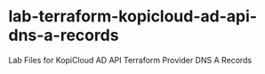 # lab-terraform-kopicloud-ad-api-dns-a-records
Lab Files for KopiCloud AD API Terraform Provider DNS A Records
